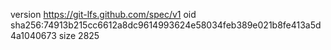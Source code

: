 version https://git-lfs.github.com/spec/v1
oid sha256:74913b215cc6612a8dc9614993624e58034feb389e021b8fe413a5d4a1040673
size 2825

